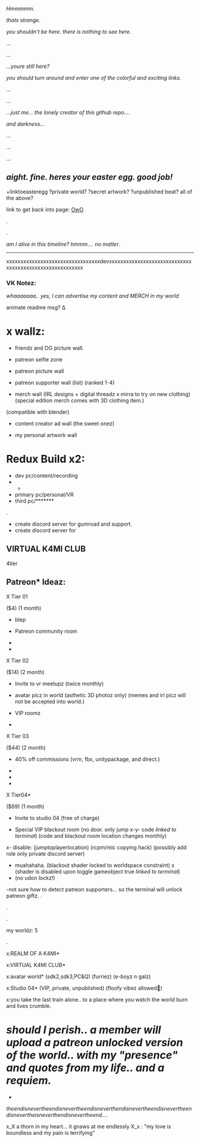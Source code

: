 
_Hmmmmm._ 

_thats strange._ 

_you shouldn't be here. there is nothing to see here._

...

...

..._youre still here?_


_you should turn around and enter one of the colorful and exciting links._




...




...





..._just me... 
the lonely creator of this github repo...._ 




_and darkness..._


...

...

...


## _aight. fine. heres your easter egg. good job!_  

+linktoeasteregg ?private world? ?secret artwork? ?unpublished beat? all of the above?


link to get back into page: [OwO](https://virtual-k4mi-club.github.io/Master/)

.

.

_am I alive in this timeline?   hmmm....  no matter_.

-----------------------------------------------------------------------------------------------------------------------------------------------------
xxxxxxxxxxxxxxxxxxxxxxxxxxxxxxxxxdevxxxxxxxxxxxxxxxxxxxxxxxxxxxxxxxxxxxxxxxxxxxxxxxxxxxxxxxx
### VK Notez:

*whaaaaaaa..  yes, I can advertise my content and MERCH in my world*

animate readme msg? ∆

# x wallz:

- friendz and OG picture wall. 

- patreon selfie zone

- patreon picture wall

- patreon supporter wall (list) (ranked 1-4)

- merch wall (IRL designs + digital threadz x mirra to try on new clothing) 
(special edition merch comes with 3D clothing item.) 

(compatible with blender)

- content creator ad wall (the sweet onez)

- my personal artwork wall

# Redux Build x2:
- dev pc/content/recording
- +
- primary pc/personal/VR
- third pc/*******

.

- create discord server for gumroad and support.
- create discord server for 
 ## VIRTUAL K4MI CLUB

4tier
## Patreon* Ideaz:

X Tier 01 

($4) (1 month)

- blep

- Patreon community room

-

-

X Tier 02

($14) (2 month)

- Invite to vr meetupz (twice monthly)

- avatar picz in world (asthetic 3D photoz only) (memes and irl picz will not be accepted into world.)

- VIP roomz

-

X Tier 03 

($44) (2 month)

- 40% off commissions   (vrm, fbx, unitypackage, and direct.)

-

-

-


X Tier04* 

($69) (1 month)

- Invite to studio 04 (free of charge)

- Special VIP blackout room (no door. only jump x-y- code *linked to terminal*) (code and blackout room location changes monthly)

x- disable: (jumptoplayerlocation) (rcpm/mic copying hack) (possibly add role only private discord server)
- muahahaha. (blackout shader locked to worldspace constraint) x (shader is disabled upon toggle gameobject true *linked to terminal*)
- (no udon lockz!)
  
-not sure how to detect patreon supporters... so the terminal will unlock patreon giftz.
.

.

.

my worldz: 5

.


x:REALM OF A K4MI*

x:VIRTUAL K4MI CLUB*

x:avatar world* (sdk2,sdk3,PC&Q) (furriez) (e-boyz n galz)

x:Studio 04* (VIP, private, unpublished) (floofy vibez allowed🤗)

x:you take the last train alone.. to a place  where you watch the world burn and lives crumble.


# _should I perish.. a member will upload a patreon unlocked version of the world.. with my "presence" and quotes from my life.. and a requiem._

-
_theendisnevertheendisnevertheendisneverthendisnevertheendisnevertheendisnevertheisneverthendisnevertheend...._

x_X a thorn in my heart... it gnaws at me endlessly  X_x : "my love is boundless and my pain is terrifying"
